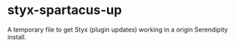 # styx-spartacus-up
A temporary file to get Styx (plugin updates) working in a origin Serendipity install.

